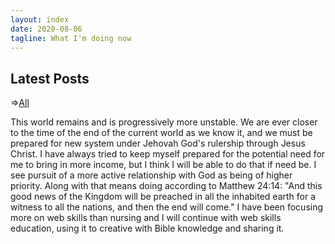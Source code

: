 ```yaml
---
layout: index
date: 2020-08-06
tagline: What I'm doing now
---
```


  <h2>Latest Posts</h2>
  <!-- <div class = "container-fluid"> -->
  <span class = "center">=><a href= "/posts/" title="Go to All Posts">All</a>
  </span>

This world remains and is progressively more unstable. We are ever closer to the time of the end of the current world as we know it, and we must be prepared for new system under Jehovah God's rulership through Jesus Christ. I have always tried to keep myself prepared for the potential need for me to bring in more income, but I think I will be able to do that if need be. I see pursuit of a more active relationship with God as being of higher priority. Along with that means doing according to Matthew 24:14: "And this good news of the Kingdom will be preached in all the inhabited earth for a witness to all the nations, and then the end will come." I have been focusing more on web skills than nursing and I will continue with web skills education, using it to creative with Bible knowledge and sharing it.

